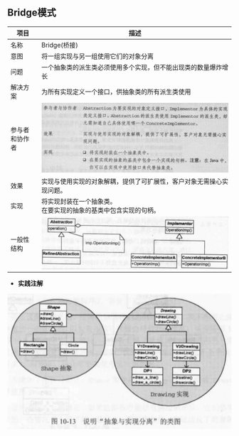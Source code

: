 ## Bridge模式




| 项目           | 描述                                                         |
| -------------- | ------------------------------------------------------------ |
| 名称           | Bridge(桥接)                                                 |
| 意图           | 将一组实现与另一组使用它们的对象分离                         |
| 问题           | 一个抽象类的派生类必须使用多个实现，但不能出现类的数量爆炸增长 |
| 解决方案       | 为所有实现定义一个接口，供抽象类的所有派生类使用             |
| 参与者和协作者 | ![image-20190421160416807](images/image-bridge1.png)         |
| 效果           | 实现与使用实现的对象解耦，提供了可扩展性，客户对象无需操心实现问题。 |
| 实现           | 将实现封装在一个抽象类。<br>在要实现的抽象的基类中包含实现的句柄。 |
| 一般性结构     | ![image-20190421160329761](images/image-bridge.png)          |

* **实践注解**

![image-20190421161027154](images/image-bridge2.png)





